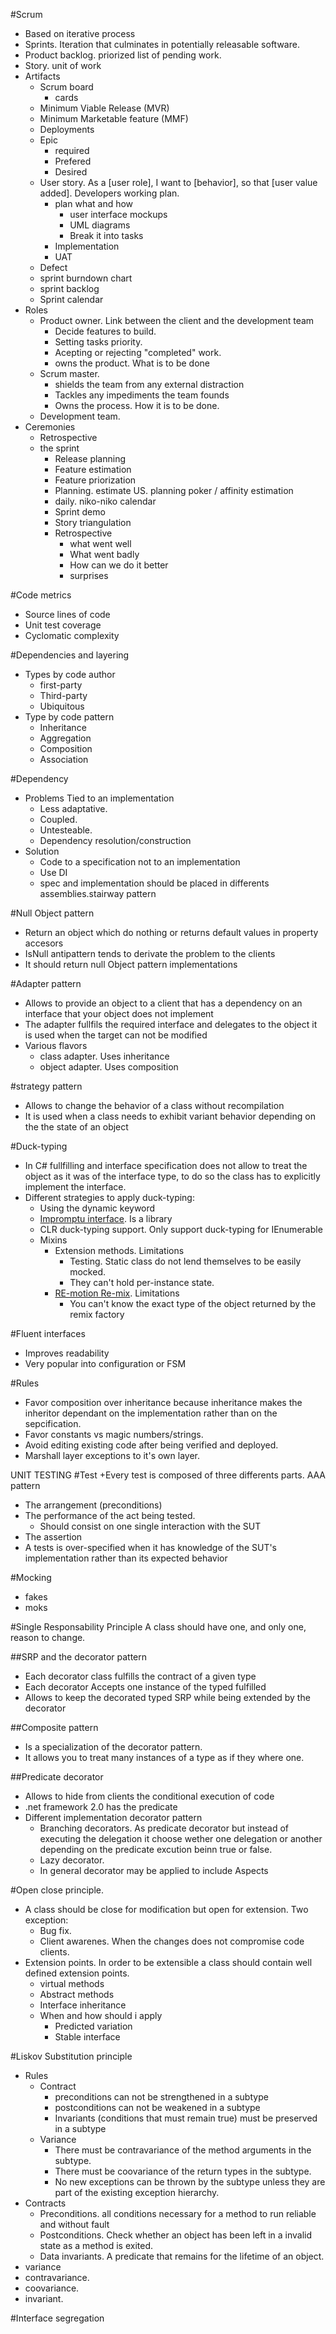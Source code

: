 #Scrum
+ Based on iterative process
+ Sprints. Iteration that culminates in potentially releasable software.
+ Product backlog. priorized list of pending work.
+ Story. unit of work
+ Artifacts
  + Scrum board
    + cards
  + Minimum Viable Release (MVR)
  + Minimum Marketable feature (MMF)
  + Deployments
  + Epic
    + required
    + Prefered
    + Desired
  + User story. As a [user role], I want to [behavior], so that [user value added]. Developers working plan.
    + plan what and how
      + user interface mockups
      + UML diagrams
      + Break it into tasks
    + Implementation
    + UAT
  + Defect
  + sprint burndown chart
  + sprint backlog
  + Sprint calendar
+ Roles
  + Product owner. Link between the client and the development team
    + Decide features to build.
    + Setting tasks priority.
    + Acepting or rejecting "completed" work.
    + owns the product. What is to be done
  + Scrum master.
    + shields the team from any external distraction
    + Tackles any impediments the team founds
    + Owns the process. How it is to be done.
  + Development team.
+ Ceremonies
  + Retrospective
  + the sprint
    + Release planning
    + Feature estimation
    + Feature priorization
    + Planning. estimate US. planning poker / affinity estimation
    + daily. niko-niko calendar
    + Sprint demo
    + Story triangulation
    + Retrospective
      + what went well
      + What went badly
      + How can we do it better
      + surprises

#Code metrics
+ Source lines of code
+ Unit test coverage
+ Cyclomatic complexity

#Dependencies and layering
+ Types by code author
  + first-party 
  + Third-party
  + Ubiquitous
+ Type by code pattern
  + Inheritance
  + Aggregation
  + Composition
  + Association

#Dependency 
+ Problems Tied to an implementation
  + Less adaptative.
  + Coupled.
  + Untesteable.
  + Dependency resolution/construction 
+ Solution
  + Code to a specification not to an implementation
  + Use DI 
  + spec and implementation should be placed in differents assemblies.stairway pattern

#Null Object pattern
+ Return an object which do nothing or returns default values in property accesors
+ IsNull antipattern tends to derivate the problem to the clients
+ It should return null Object pattern implementations

#Adapter pattern
+ Allows to provide an object to a client that has a dependency on an interface that your object does not implement
+ The adapter fullfils the required interface and delegates to the object it is used when the target can not be modified
+ Various flavors
  + class adapter. Uses inheritance
  + object adapter. Uses composition 

#strategy pattern
+ Allows to change the behavior of a class without recompilation
+ It is used when a class needs to exhibit variant behavior depending on the the state of an object

#Duck-typing
+ In C# fullfilling and interface specification does not allow to treat the object as it was of the interface type, to do so the class has to explicitly implement the interface.
+ Different strategies to apply duck-typing:
  + Using the dynamic keyword
  + [Impromptu interface](https://github.com/ekonbenefits/impromptu-interface). Is a library
  + CLR duck-typing support. Only support duck-typing for IEnumerable
  + Mixins
    + Extension methods. Limitations
      + Testing. Static class do not lend themselves to be easily mocked.
      + They can't hold per-instance state. 
    + [RE-motion Re-mix](http://remix.codeplex.com/). Limitations
      + You can't know the exact type of the object returned by the remix factory

#Fluent interfaces
+ Improves readability
+ Very popular into configuration or FSM

#Rules
+ Favor composition over inheritance because inheritance makes the inheritor dependant on the implementation rather than on the sepcification.
+ Favor constants vs magic numbers/strings.
+ Avoid editing existing code after being verified and deployed.
+ Marshall layer exceptions to it's own layer.


UNIT TESTING
#Test
+Every test is composed of three differents parts. AAA pattern
  + The arrangement (preconditions)
  + The performance of the act being tested.
    + Should consist on one single interaction with the SUT
  + The assertion
+ A tests is over-specified when it has knowledge of the SUT's implementation rather than its expected behavior

#Mocking
+ fakes
+ moks

#Single Responsability Principle
A class should have one, and only one, reason to change.

##SRP and the decorator pattern
+ Each decorator class fulfills the contract of a given type
+ Each decorator Accepts one instance of the typed fulfilled
+ Allows to keep the decorated typed SRP while being extended by the decorator

##Composite pattern
+ Is a specialization of the decorator pattern.
+ It allows you to treat many instances of a type as if they where one.

##Predicate decorator
+ Allows to hide from clients the conditional execution of code
+ .net framework 2.0 has the predicate<T>
+ Different implementation decorator pattern
  + Branching decorators. As predicate decorator but instead of executing the delegation it choose wether one delegation or another depending on the predicate excution beinn true or false.
  + Lazy decorator. 
  + In general decorator may be applied to include Aspects

#Open close principle.
+ A class should be close for modification but open for extension. Two exception:
  + Bug fix.
  + Client awarenes. When the changes does not compromise code clients.
+ Extension points. In order to be extensible a class should contain well defined extension points.
  + virtual methods
  + Abstract methods
  + Interface inheritance
  + When and how should i apply
    + Predicted variation
    + Stable interface

#Liskov Substitution principle
+ Rules
  + Contract
    + preconditions can not be strengthened in a subtype
    + postconditions can not be weakened in a subtype
    + Invariants (conditions that must remain true) must be preserved in a subtype
  + Variance
    + There must be contravariance of the method arguments in the subtype.
    + There must be coovariance of the return types in the subtype.
    + No new exceptions can be thrown by the subtype unless they are part of the existing exception hierarchy.
+ Contracts
  + Preconditions. all conditions necessary for a method to run reliable and without fault  
  + Postconditions. Check whether an object has been left in a invalid state as a method is exited.
  + Data invariants. A predicate that remains for the lifetime of an object.
+  variance
  + contravariance.
  + coovariance.
  + invariant.

#Interface segregation





